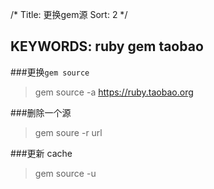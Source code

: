 /*
  Title: 更换gem源
  Sort: 2
  */

KEYWORDS: ruby gem taobao
----
###更换`gem source`
>gem source -a https://ruby.taobao.org

###删除一个源
>gem soure -r url

###更新 cache
>gem source -u

